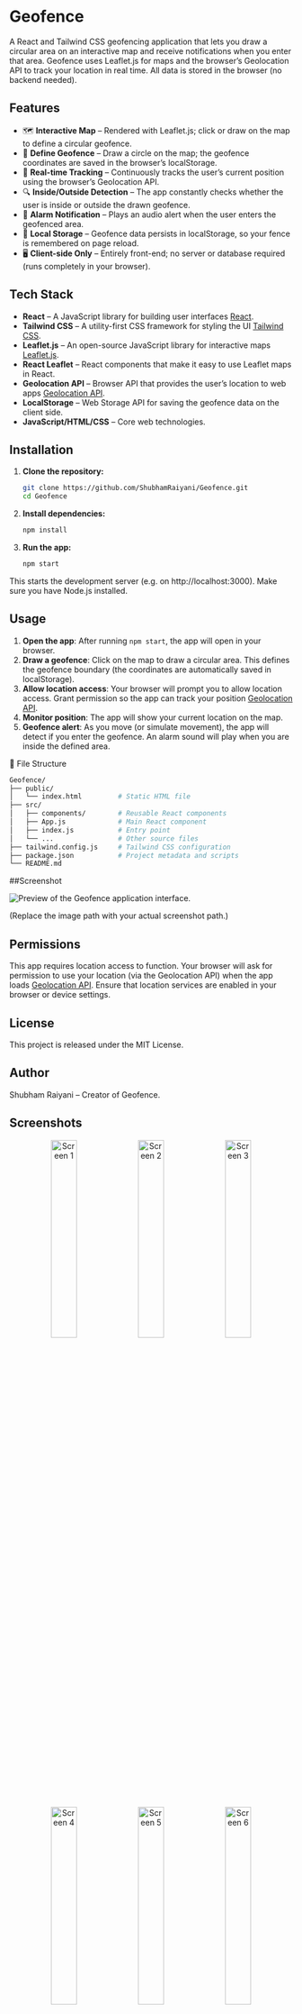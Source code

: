 # Geofence

A React and Tailwind CSS geofencing application that lets you draw a circular area on an interactive map and receive notifications when you enter that area. Geofence uses Leaflet.js for maps and the browser’s Geolocation API to track your location in real time. All data is stored in the browser (no backend needed).

## Features

- 🗺️ **Interactive Map** – Rendered with Leaflet.js; click or draw on the map to define a circular geofence.
- 🎯 **Define Geofence** – Draw a circle on the map; the geofence coordinates are saved in the browser’s localStorage.
- 📍 **Real-time Tracking** – Continuously tracks the user’s current position using the browser’s Geolocation API.
- 🔍 **Inside/Outside Detection** – The app constantly checks whether the user is inside or outside the drawn geofence.
- 🔔 **Alarm Notification** – Plays an audio alert when the user enters the geofenced area.
- 💾 **Local Storage** – Geofence data persists in localStorage, so your fence is remembered on page reload.
- 🖥️ **Client-side Only** – Entirely front-end; no server or database required (runs completely in your browser).

## Tech Stack

- **React** – A JavaScript library for building user interfaces [React](https://react.dev/).
- **Tailwind CSS** – A utility-first CSS framework for styling the UI [Tailwind CSS](https://tailwindcss.com/).
- **Leaflet.js** – An open-source JavaScript library for interactive maps [Leaflet.js](https://leafletjs.com/).
- **React Leaflet** – React components that make it easy to use Leaflet maps in React.
- **Geolocation API** – Browser API that provides the user’s location to web apps [Geolocation API](https://developer.mozilla.org/en-US/docs/Web/API/Geolocation_API).
- **LocalStorage** – Web Storage API for saving the geofence data on the client side.
- **JavaScript/HTML/CSS** – Core web technologies.

## Installation

1. **Clone the repository:**
   ```bash
   git clone https://github.com/ShubhamRaiyani/Geofence.git
   cd Geofence
2. **Install dependencies:**
   ```bash
   npm install
3. **Run the app:**
   ```bash
   npm start

This starts the development server (e.g. on http://localhost:3000). Make sure you have Node.js installed.

## Usage

1. **Open the app**: After running `npm start`, the app will open in your browser.
2. **Draw a geofence**: Click on the map to draw a circular area. This defines the geofence boundary (the coordinates are automatically saved in localStorage).
3. **Allow location access**: Your browser will prompt you to allow location access. Grant permission so the app can track your position [Geolocation API](https://developer.mozilla.org/en-US/docs/Web/API/Geolocation_API).
4. **Monitor position**: The app will show your current location on the map.
5. **Geofence alert**: As you move (or simulate movement), the app will detect if you enter the geofence. An alarm sound will play when you are inside the defined area.

📂 File Structure
```bash
Geofence/
├── public/
│   └── index.html         # Static HTML file
├── src/
│   ├── components/        # Reusable React components
│   ├── App.js             # Main React component
│   ├── index.js           # Entry point
│   └── ...                # Other source files
├── tailwind.config.js     # Tailwind CSS configuration
├── package.json           # Project metadata and scripts
└── README.md
```

##Screenshot

![Preview of the Geofence application interface.](path/to/screenshot.png)

(Replace the image path with your actual screenshot path.)

## Permissions

This app requires location access to function. Your browser will ask for permission to use your location (via the Geolocation API) when the app loads [Geolocation API](https://developer.mozilla.org/en-US/docs/Web/API/Geolocation_API). Ensure that location services are enabled in your browser or device settings.

## License

This project is released under the MIT License.

## Author

Shubham Raiyani – Creator of Geofence.

## Screenshots

<p align="center">
  <img src="public/screen1.png" alt="Screen 1" width="30%">
  <img src="public/screen2.png" alt="Screen 2" width="30%">
  <img src="public/screen3.png" alt="Screen 3" width="30%">
</p>
<p align="center">
  <img src="public/screen4.png" alt="Screen 4" width="30%">
  <img src="public/screen5.png" alt="Screen 5" width="30%">
  <img src="public/screen6.png" alt="Screen 6" width="30%">
</p>
<p align="center">
  <img src="public/screen7.png" alt="Screen 7" width="30%">
  <img src="public/screen8.png" alt="Screen 8" width="30%">
  <img src="public/screen-placeholder.png" alt="Placeholder" width="30%">
</p>

## Permissions

This app requires location access to function. Your browser will ask for permission to use your location (via the Geolocation API) when the app loads [Geolocation API](https://developer.mozilla.org/en-US/docs/Web/API/Geolocation_API). Ensure that location services are enabled in your browser or device settings.

## Changelog

**v1.0.0 – Initial Release**

   1) Basic geofencing with Leaflet.js

   2) Draw circular geofence

   3) Real-time location tracking

   4) Inside/outside detection

   5) LocalStorage persistence

   6) Audio alert on geofence entry

**v1.1.0 – (Upcoming)**

   1) Google Maps integration

   2) Address search feature

   3) Bug fixes and performance improvements


## License

This project is released under the MIT License.

## Author

Shubham Raiyani – Creator of Geofence.

